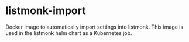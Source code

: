 # listmonk-import
Docker image to automatically import settings into listmonk.
This image is used in the listmonk helm chart as a Kubernetes job.